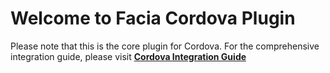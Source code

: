 # Welcome to Facia Cordova Plugin

Please note that this is the core plugin for Cordova. For the comprehensive integration guide, please visit **[Cordova Integration Guide](https://developers.facia.ai/platforms/cordova-sdk)**
